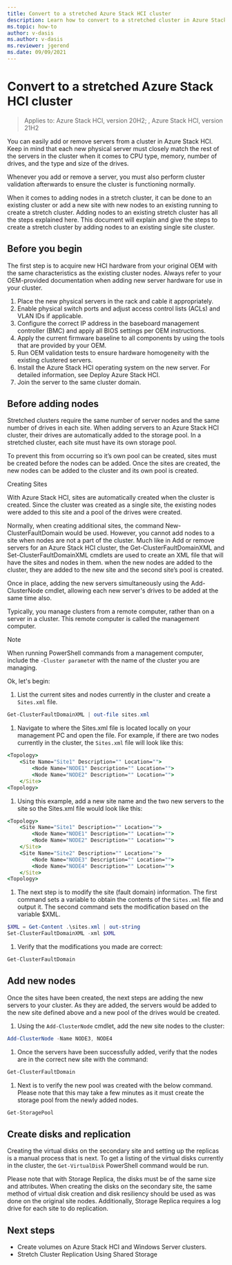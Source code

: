 ```yaml
---
title: Convert to a stretched Azure Stack HCI cluster
description: Learn how to convert to a stretched cluster in Azure Stack HCI
ms.topic: how-to
author: v-dasis
ms.author: v-dasis
ms.reviewer: jgerend
ms.date: 09/09/2021
---
```


# Convert to a stretched Azure Stack HCI cluster

> Applies to: Azure Stack HCI, version 20H2; , Azure Stack HCI, version 21H2

You can easily add or remove servers from a cluster in Azure Stack HCI. Keep in mind that each new physical server must closely match the rest of the servers in the cluster when it comes to CPU type, memory, number of drives, and the type and size of the drives.

Whenever you add or remove a server, you must also perform cluster validation afterwards to ensure the cluster is functioning normally.

When it comes to adding nodes in a stretch cluster, it can be done to an existing cluster or add a new site with new nodes to an existing running to create a stretch cluster.  Adding nodes to an existing stretch cluster has all the steps explained here.  This document will explain and give the steps to create a stretch cluster by adding nodes to an existing single site cluster.

## Before you begin

The first step is to acquire new HCI hardware from your original OEM with the same characteristics as the existing cluster nodes. Always refer to your OEM-provided documentation when adding new server hardware for use in your cluster.

1. Place the new physical servers in the rack and cable it appropriately.
1. Enable physical switch ports and adjust access control lists (ACLs) and VLAN IDs if applicable.
1. Configure the correct IP address in the baseboard management controller (BMC) and apply all BIOS settings per OEM instructions.
1. Apply the current firmware baseline to all components by using the tools that are provided by your OEM.
1. Run OEM validation tests to ensure hardware homogeneity with the existing clustered servers.
1. Install the Azure Stack HCI operating system on the new server. For detailed information, see Deploy Azure Stack HCI.
1. Join the server to the same cluster domain.

## Before adding nodes

Stretched clusters require the same number of server nodes and the same number of drives in each site. When adding servers to an Azure Stack HCI cluster, their drives are automatically added to the storage pool. In a stretched cluster, each site must have its own storage pool.

To prevent this from occurring so it’s own pool can be created, sites must be created before the nodes can be added.  Once the sites are created, the new nodes can be added to the cluster and its own pool is created.

Creating Sites

With Azure Stack HCI, sites are automatically created when the cluster is created.  Since the cluster was created as a single site, the existing nodes were added to this site and a pool of the drives were created.

Normally, when creating additional sites, the command New-ClusterFaultDomain would be used. However, you cannot add nodes to a site when nodes are not a part of the cluster.  Much like in Add or remove servers for an Azure Stack HCI cluster, the Get-ClusterFaultDomainXML and Set-ClusterFaultDomainXML cmdlets are used to create an XML file that will have the sites and nodes in them.  when the new nodes are added to the cluster, they are added to the new site and the second site’s pool is created.

Once in place, adding the new servers simultaneously using the Add-ClusterNode cmdlet, allowing each new server's drives to be added at the same time also.

Typically, you manage clusters from a remote computer, rather than on a server in a cluster. This remote computer is called the management computer.

>[!NOTE]
>When running PowerShell commands from a management computer, include the `-Cluster paramete`r with the name of the cluster you are managing.

Ok, let's begin:

1. List the current sites and nodes currently in the cluster and create a `Sites.xml` file.

~~~PowerShell
Get-ClusterFaultDomainXML | out-file sites.xml
~~~

1. Navigate to where the Sites.xml file is located locally on your management PC and open the file. For example, if there are two nodes currently in the cluster, the `Sites.xml` file will look like this:

~~~cmd
<Topology>
    <Site Name="Site1" Description="" Location="">
        <Node Name="NODE1" Description="" Location="">
        <Node Name="NODE2" Description="" Location="">
    </Site>
<Topology>
~~~

1. Using this example, add a new site name and the two new servers to the site so the Sites.xml file would look like this:

~~~cmd
<Topology>
    <Site Name="Site1" Description="" Location="">
        <Node Name="NODE1" Description="" Location="">
        <Node Name="NODE2" Description="" Location="">
    </Site>
    <Site Name="Site2" Description="" Location="">
        <Node Name="NODE3" Description="" Location="">
        <Node Name="NODE4" Description="" Location="">
    </Site>
<Topology>
~~~

1. The next step is to modify the site (fault domain) information. The first command sets a variable to obtain the contents of the `Sites.xml` file and output it. The second command sets the modification based on the variable $XML.

~~~PowerShell
$XML = Get-Content .\sites.xml | out-string
Set-ClusterFaultDomainXML -xml $XML
~~~

1. Verify that the modifications you made are correct:

~~~PowerShell
Get-ClusterFaultDomain
~~~

## Add new nodes

Once the sites have been created, the next steps are adding the new servers to your cluster. As they are added, the servers would be added to the new site defined above and a new pool of the drives would be created.

1. Using the `Add-ClusterNode` cmdlet, add the new site nodes to the cluster:

~~~PowerShell
Add-ClusterNode -Name NODE3, NODE4
~~~

1. Once the servers have been successfully added, verify that the nodes are in the correct new site with the command:

~~~PowerShell
Get-ClusterFaultDomain
~~~

1. Next is to verify the new pool was created with the below command.  Please note that this may take a few minutes as it must create the storage pool from the newly added nodes.

~~~PowerShell
Get-StoragePool
~~~

## Create disks and replication

Creating the virtual disks on the secondary site and setting up the replicas is a manual process that is next.  To get a listing of the virtual disks currently in the cluster, the `Get-VirtualDisk` PowerShell command would be run.  

Please note that with Storage Replica, the disks must be of the same size and attributes.  When creating the disks on the secondary site, the same method of virtual disk creation and disk resiliency should be used as was done on the original site nodes. Additionally, Storage Replica requires a log drive for each site to do replication.  

## Next steps

- Create volumes on Azure Stack HCI and Windows Server clusters.
- Stretch Cluster Replication Using Shared Storage